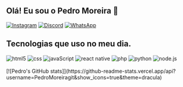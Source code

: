 ## Olá! Eu sou o Pedro Moreira 👋


[![Instagram](https://img.shields.io/badge/Instagram-E4405F?style=for-the-badge&logo=instagram&logoColor=white)](https://www.instagram.com/pedro_moreirat/)
[![Discord](https://img.shields.io/badge/Discord-7289DA?style=for-the-badge&logo=discord&logoColor=white)](https://discordapp.com/users/620363768550916106)
[![WhatsApp](https://img.shields.io/badge/WhatsApp-25D366?style=for-the-badge&logo=whatsapp&logoColor=white)](https://api.whatsapp.com/send/?phone=5518996941815&text&type=phone_number&app_absent=0)

## Tecnologias que uso no meu dia.
<div style="display: inline_block">
<img align="center" alt="html5" src="https://img.shields.io/badge/HTML5-E34F26?style=for-the-badge&logo=html5&logoColor=white"/>
<img align="center" alt="css" src="https://img.shields.io/badge/CSS3-1572B6?style=for-the-badge&logo=css3&logoColor=white"/>
<img align="center" alt="javaScript" src="https://img.shields.io/badge/JavaScript-F7DF1E?style=for-the-badge&logo=javascript&logoColor=black"/>
<img align="center" alt="react native" src="https://img.shields.io/badge/React_Native-20232A?style=for-the-badge&logo=react&logoColor=61DAFB"/>
<img align="center" alt="php" src="https://img.shields.io/badge/PHP-777BB4?style=for-the-badge&logo=php&logoColor=white"/>
<img align="center" alt="python" src="https://img.shields.io/badge/Python-14354C?style=for-the-badge&logo=python&logoColor=white"/>
<img align="center" alt="node.js" src="https://img.shields.io/badge/Node.js-43853D?style=for-the-badge&logo=node.js&logoColor=white"/>
</div>

<div><br></div>
[![Pedro's GitHub stats]](https://github-readme-stats.vercel.app/api?username=PedroMoreiragit&show_icons=true&theme=dracula)




<!--https://dev.to/envoy_/150-badges-for-github-pnk**--!>
